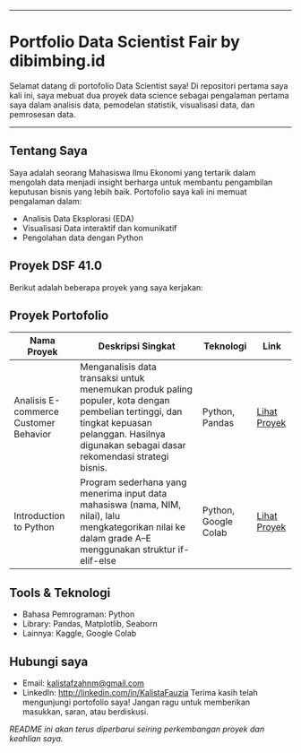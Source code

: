 
---

# Portfolio Data Scientist Fair by dibimbing.id

Selamat datang di portofolio Data Scientist saya! Di repositori pertama saya kali ini, saya mebuat dua proyek data science sebagai pengalaman pertama saya dalam analisis data, pemodelan statistik, visualisasi data, dan pemrosesan data.

---

## Tentang Saya

Saya adalah seorang Mahasiswa Ilmu Ekonomi yang tertarik dalam mengolah data menjadi insight berharga untuk membantu pengambilan keputusan bisnis yang lebih baik. Portofolio saya kali ini memuat pengalaman dalam:
- Analisis Data Eksplorasi (EDA)
- Visualisasi Data interaktif dan komunikatif
- Pengolahan data dengan Python
## Proyek DSF 41.0

Berikut adalah beberapa proyek yang saya kerjakan:

## Proyek Portofolio

| Nama Proyek                          | Deskripsi Singkat                                                                                                              | Teknologi            | Link                                                                 |
|-------------------------------------|--------------------------------------------------------------------------------------------------------------------------------|----------------------|----------------------------------------------------------------------|
| Analisis E-commerce Customer Behavior | Menganalisis data transaksi untuk menemukan produk paling populer, kota dengan pembelian tertinggi, dan tingkat kepuasan pelanggan. Hasilnya digunakan sebagai dasar rekomendasi strategi bisnis. | Python, Pandas       | [Lihat Proyek](https://github.com/Kalistafzh/Dimbimbing-Portofolio_DSF41.0/blob/main/Project%20EDA%20E-commerce%20Customer%20Behavior.ipynb) |
| Introduction to Python | Program sederhana yang menerima input data mahasiswa (nama, NIM, nilai), lalu mengkategorikan nilai ke dalam grade A–E menggunakan struktur if-elif-else | Python, Google Colab | [Lihat Proyek](https://github.com/Kalistafzh/Dimbimbing-Portofolio_DSF41.0/blob/main/Task%201%20introduction_python.ipynb) || Project Presentation | Presentasi visual untuk menjelaskan hasil akhir yang telah dikerjakan selama mengikuti program DSF 41.0  | Canva| https://drive.google.com/file/d/1vC6YT8iYRr0yPxmSNlYmEdUi5IsMr6bI/view?usp=drive_link      |


## Tools & Teknologi

- Bahasa Pemrograman: Python
- Library: Pandas, Matplotlib, Seaborn
- Lainnya: Kaggle, Google Colab

## Hubungi saya
- Email: kalistafzahnm@gmail.com  
- LinkedIn: http://linkedin.com/in/KalistaFauzia 
Terima kasih telah mengunjungi portofolio saya! Jangan ragu untuk memberikan masukkan, saran, atau berdiskusi.

*README ini akan terus diperbarui seiring perkembangan proyek dan keahlian saya.*

